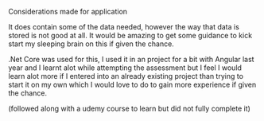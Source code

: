 Considerations made for application

It does contain some of the data needed, however the way that data is stored is not good at all. It would be amazing to get some guidance to kick start my sleeping brain on this if given the chance.

.Net Core was used for this, I used it in an project for a bit with Angular last year and I learnt alot while attempting the assessment but I feel I would learn alot more if I entered into an already existing project than trying to start it on my own which I would love to do to gain more experience if given the chance.

(followed along with a udemy course to learn but did not fully complete it)
